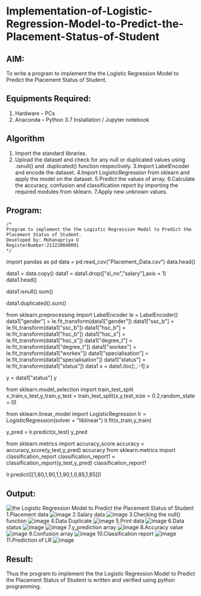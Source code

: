 # Implementation-of-Logistic-Regression-Model-to-Predict-the-Placement-Status-of-Student

## AIM:
To write a program to implement the the Logistic Regression Model to Predict the Placement Status of Student.

## Equipments Required:
1. Hardware – PCs
2. Anaconda – Python 3.7 Installation / Jupyter notebook

## Algorithm
1. Import the standard libraries.
2. Upload the dataset and check for any null or duplicated values using .isnull() and .duplicated() function respectively.
3.Import LabelEncoder and encode the dataset.
4.Import LogisticRegression from sklearn and apply the model on the dataset.
5.Predict the values of array.
6.Calculate the accuracy, confusion and classification report by importing the required modules from sklearn.
7.Apply new unknown values.

 

## Program:
```
/*
Program to implement the the Logistic Regression Model to Predict the Placement Status of Student.
Developed by: Mohanapriya U
RegisterNumber:212220040091  
*/
```
import pandas as pd data = pd.read_csv("Placement_Data.csv") data.head()

data1 = data.copy() data1 = data1.drop(["sl_no","salary"],axis = 1) data1.head()

data1.isnull().sum()

data1.duplicated().sum()

from sklearn.preprocessing import LabelEncoder le = LabelEncoder() data1["gender"] = le.fit_transform(data1["gender"]) data1["ssc_b"] = le.fit_transform(data1["ssc_b"]) data1["hsc_b"] = le.fit_transform(data1["hsc_b"]) data1["hsc_s"] = le.fit_transform(data1["hsc_s"]) data1["degree_t"] = le.fit_transform(data1["degree_t"]) data1["workex"] = le.fit_transform(data1["workex"]) data1["specialisation"] = le.fit_transform(data1["specialisation"]) data1["status"] = le.fit_transform(data1["status"]) data1
x = data1.iloc[:,:-1] x

y = data1["status"] y

from sklearn.model_selection import train_test_split x_train,x_test,y_train,y_test = train_test_split(x,y,test_size = 0.2,random_state = 0)

from sklearn.linear_model import LogisticRegression lr = LogisticRegression(solver = "liblinear") lr.fit(x_train,y_train)

y_pred = lr.predict(x_test) y_pred

from sklearn.metrics import accuracy_score accuracy = accuracy_score(y_test,y_pred) accuracy
from sklearn.metrics import classification_report classification_report1 = classification_report(y_test,y_pred) classification_report1

lr.predict([[1,80,1,90,1,1,90,1,0,85,1,85]])





## Output:
![the Logistic Regression Model to Predict the Placement Status of Student](sam.png)
1.Placement data
![image](https://github.com/MohanapriyaU76/Implementation-of-Logistic-Regression-Model-to-Predict-the-Placement-Status-of-Student/assets/133958624/1ec74bae-d0e4-4767-84e7-ea9b49f56e0c)
2.Salary data
![image](https://github.com/MohanapriyaU76/Implementation-of-Logistic-Regression-Model-to-Predict-the-Placement-Status-of-Student/assets/133958624/d4214fab-c6ce-4b7e-a898-2a4d217fec77)
3.Checking the null() function
![image](https://github.com/MohanapriyaU76/Implementation-of-Logistic-Regression-Model-to-Predict-the-Placement-Status-of-Student/assets/133958624/9d53e324-8426-433f-8884-d8ddf61faca5)
4.Data Duplicate
![image](https://github.com/MohanapriyaU76/Implementation-of-Logistic-Regression-Model-to-Predict-the-Placement-Status-of-Student/assets/133958624/f3fbbb5d-b1df-433d-9199-9602efc28a50)
5.Print data
![image](https://github.com/MohanapriyaU76/Implementation-of-Logistic-Regression-Model-to-Predict-the-Placement-Status-of-Student/assets/133958624/c06f6071-e4c0-49e7-b9f3-621291b7bf42)
6.Data status
![image](https://github.com/MohanapriyaU76/Implementation-of-Logistic-Regression-Model-to-Predict-the-Placement-Status-of-Student/assets/133958624/e4759a41-446b-476a-bdde-621f63ba05cf)
![image](https://github.com/MohanapriyaU76/Implementation-of-Logistic-Regression-Model-to-Predict-the-Placement-Status-of-Student/assets/133958624/a7b04dc5-d225-4be9-8b94-0734a6316df6)
7.y_prediction array
![image](https://github.com/MohanapriyaU76/Implementation-of-Logistic-Regression-Model-to-Predict-the-Placement-Status-of-Student/assets/133958624/3b0ba225-c5fe-4470-bcae-74720bda755f)
8.Accuracy value
![image](https://github.com/MohanapriyaU76/Implementation-of-Logistic-Regression-Model-to-Predict-the-Placement-Status-of-Student/assets/133958624/262c9328-aabf-4ef4-b497-6477fa12c3e4)
9.Confusion array
![image](https://github.com/MohanapriyaU76/Implementation-of-Logistic-Regression-Model-to-Predict-the-Placement-Status-of-Student/assets/133958624/d6f0eecc-9a99-4758-b29a-939907f3323f)
10.Classification report
![image](https://github.com/MohanapriyaU76/Implementation-of-Logistic-Regression-Model-to-Predict-the-Placement-Status-of-Student/assets/133958624/16a0dd18-2bfa-4192-b1ca-1ef98c370a43)
11.Prediction of LR
![image](https://github.com/MohanapriyaU76/Implementation-of-Logistic-Regression-Model-to-Predict-the-Placement-Status-of-Student/assets/133958624/6eac5daf-93ed-4361-918e-ba46ae10acd1)


## Result:
Thus the program to implement the the Logistic Regression Model to Predict the Placement Status of Student is written and verified using python programming.
